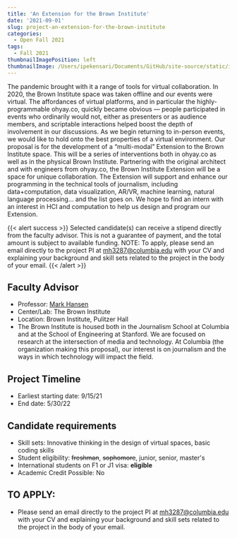 ```yaml
---
title: 'An Extension for the Brown Institute'
date: '2021-09-01'
slug: project-an-extension-for-the-brown-institute
categories:
  - Open Fall 2021
tags:
  - Fall 2021
thumbnailImagePosition: left
thumbnailImage: /Users/ipekensari/Documents/GitHub/site-source/static/img/construction.png
---
```

The pandemic brought with it a range of tools for virtual collaboration. In 2020, the Brown Institute space was taken offline and our events were virtual. The affordances of virtual platforms, and in particular the highly-programmable ohyay.co, quickly became obvious — people participated in events who ordinarily would not, either as presenters or as audience members, and scriptable interactions helped boost the depth of involvement in our discussions. As we begin returning to in-person events, we would like to hold onto the best properties of a virtual environment. Our proposal is for the development of a “multi-modal” Extension to the Brown Institute space. This will be a series of interventions both in ohyay.co as well as in the physical Brown Institute. Partnering with the original architect and with engineers from ohyay.co, the Brown Institute Extension will be a space for unique collaboration. The Extension will support and enhance our programming in the technical tools of journalism, including data+computation, data visualization, AR/VR, machine learning, natural language processing… and the list goes on. We hope to find an intern with an interest in HCI and computation to help us design and program our Extension.

<!--more-->

{{< alert success >}}
Selected candidate(s) can receive a stipend directly from the faculty advisor. This is not a guarantee of payment, and the total amount is subject to available funding.
NOTE: To apply, please send an email directly to the project PI at mh3287@columbia.edu with your CV and explaining your background and skill sets related to the project in the body of your email.
{{< /alert >}}

## Faculty Advisor
+ Professor: [Mark Hansen](brown.columbia.edu)
+ Center/Lab: The Brown Institute
+ Location: Brown Institute, Pulitzer Hall
+ The Brown Institute is housed both in the Journalism School at Columbia and at the School of Engineering at Stanford. We are focused on research at the intersection of media and technology. At Columbia (the organization making this proposal), our interest is on journalism and the ways in which technology will impact the field.

## Project Timeline
+ Earliest starting date: 9/15/21
+ End date: 5/30/22

## Candidate requirements
+ Skill sets: Innovative thinking in the design of virtual spaces, basic coding skills
+ Student eligibility: ~~freshman~~, ~~sophomore~~, junior, senior, master's
+ International students on F1 or J1 visa: **eligible**
+ Academic Credit Possible: No

## TO APPLY: 
+ Please send an email directly to the project PI at mh3287@columbia.edu with your CV and explaining your background and skill sets related to the project in the body of your email.

